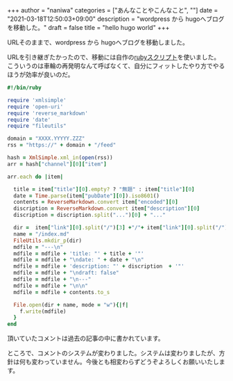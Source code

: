 +++
author = "naniwa"
categories = ["あんなことやこんなこと", ""]
date = "2021-03-18T12:50:03+09:00"
description = "wordpress から hugoへブログを移動した。"
draft = false
title = "hello hugo world"
+++

URLそのままで、wordpress から hugoへブログを移動しました。

URLを引き継ぎたかったので、移動には自作の[rubyスクリプト](https://gitlab.com/naniwastrongboy/wordpress2hugo/-/blob/master/main.rb)を使いました。こういうのは車輪の再発明なんて呼ばなくて、自分にフィットしたやり方でやるほうが効率が良いのだ。

```ruby
#!/bin/ruby

require 'xmlsimple'
require 'open-uri'
require 'reverse_markdown'
require 'date'
require "fileutils"

domain = "XXXX.YYYYY.ZZZ"
rss = "https://" + domain + "/feed"

hash = XmlSimple.xml_in(open(rss))
arr = hash["channel"][0]["item"]

arr.each do |item|

  title = item["title"][0].empty? ? "無題" : item["title"][0]
  date = Time.parse(item["pubDate"][0]).iso8601()
  contents = ReverseMarkdown.convert item["encoded"][0]
  discription = ReverseMarkdown.convert item["description"][0]
  discription = discription.split("...")[0] + "..."

  dir =  item["link"][0].split("/")[3] +"/"+ item["link"][0].split("/")[4]
  name = "/index.md"
  FileUtils.mkdir_p(dir)
  mdfile = "---\n"
  mdfile = mdfile + 'title: "' + title + '"'
  mdfile = mdfile + "\ndate: " + date + "\n"
  mdfile = mdfile + 'description: "' + discription  + '"'
  mdfile = mdfile + "\ndraft: false"
  mdfile = mdfile + "\n---"
  mdfile = mdfile + "\n\n"
  mdfile = mdfile + contents.to_s

  File.open(dir + name, mode = "w"){|f|
    f.write(mdfile)
  }
end
```

頂いていたコメントは過去の記事の中に書かれています。


ところで、コメントのシステムが変わりました。システムは変わりましたが、方針は何も変わっていません。今後とも相変わらずどうぞよろしくお願いいたします。
